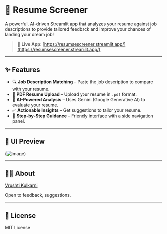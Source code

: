 # 📝 Resume Screener

A powerful, AI-driven Streamlit app that analyzes your resume against job descriptions to provide tailored feedback and improve your chances of landing your dream job!

> 🚀 **Live App**: [https://resumsescreener.streamlit.app/](https://resumsescreener.streamlit.app/)

---

## ✨ Features

- 🔍 **Job Description Matching** – Paste the job description to compare with your resume.
- 📄 **PDF Resume Upload** – Upload your resume in `.pdf` format.
- 🧠 **AI-Powered Analysis** – Uses Gemini (Google Generative AI) to evaluate your resume.
- ✅ **Actionable Insights** – Get suggestions to tailor your resume.
- 🧭 **Step-by-Step Guidance** – Friendly interface with a side navigation panel.

---

## 📸 UI Preview

(![image](https://github.com/user-attachments/assets/b82e5672-bcad-4826-b501-d96790a27157))

---


## 🙋‍♀️ About

[Vrushti Kulkarni](https://github.com/Vrushti-kulkarni)

Open to feedback, suggestions.

---

## 📄 License

MIT License
